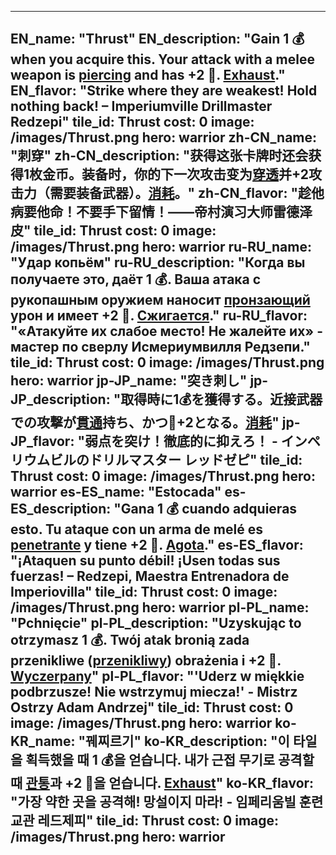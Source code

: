 ---

EN_name: "Thrust"
EN_description: "Gain 1 💰 when you acquire this. Your attack with a melee weapon is <u>piercing</u> and has +2 🔸. <u>Exhaust</u>."
EN_flavor: "Strike where they are weakest! Hold nothing back! – Imperiumville Drillmaster Redzepi"
tile_id: Thrust
cost: 0
image: /images/Thrust.png
hero: warrior
zh-CN_name: "刺穿"
zh-CN_description: "获得这张卡牌时还会获得1枚金币。装备时，你的下一次攻击变为<u>穿透</u>并+2攻击力（需要装备武器）。<u>消耗</u>。"
zh-CN_flavor: "趁他病要他命！不要手下留情！——帝村演习大师雷德泽皮"
tile_id: Thrust
cost: 0
image: /images/Thrust.png
hero: warrior
ru-RU_name: "Удар копьём"
ru-RU_description: "Когда вы получаете это, даёт 1 💰. Ваша атака с рукопашным оружием наносит <u>пронзающий</u> урон и имеет +2 🔸. <u>Сжигается</u>."
ru-RU_flavor: "«Атакуйте их слабое место! Не жалейте их» - мастер по сверлу Исмериумвилля Редзепи."
tile_id: Thrust
cost: 0
image: /images/Thrust.png
hero: warrior
jp-JP_name: "突き刺し"
jp-JP_description: "取得時に1💰を獲得する。近接武器での攻撃が<u>貫通</u>持ち、かつ🔸+2となる。<u>消耗</u>"
jp-JP_flavor: "弱点を突け！徹底的に抑えろ！ - インペリウムビルのドリルマスター レッドゼピ"
tile_id: Thrust
cost: 0
image: /images/Thrust.png
hero: warrior
es-ES_name: "Estocada"
es-ES_description: "Gana 1 💰 cuando adquieras esto. Tu ataque con un arma de melé es <u>penetrante</u> y tiene +2 🔸. <u>Agota</u>."
es-ES_flavor: "¡Ataquen su punto débil! ¡Usen todas sus fuerzas! – Redzepi, Maestra Entrenadora de Imperiovilla"
tile_id: Thrust
cost: 0
image: /images/Thrust.png
hero: warrior
pl-PL_name: "Pchnięcie"
pl-PL_description: "Uzyskując to otrzymasz 1 💰. Twój atak bronią zada przenikliwe (<u>przenikliwy</u>) obrażenia i +2 🔸. <u>Wyczerpany</u>"
pl-PL_flavor: "'Uderz w miękkie podbrzusze! Nie wstrzymuj miecza!' - Mistrz Ostrzy Adam Andrzej"
tile_id: Thrust
cost: 0
image: /images/Thrust.png
hero: warrior
ko-KR_name: "꿰찌르기"
ko-KR_description: "이 타일을 획득했을 때 1 💰을 얻습니다. 내가 근접 무기로 공격할 때 <u>관통</u>과 +2 🔸을 얻습니다. <u>Exhaust</u>"
ko-KR_flavor: "가장 약한 곳을 공격해! 망설이지 마라! - 임페리움빌 훈련 교관 레드제피"
tile_id: Thrust
cost: 0
image: /images/Thrust.png
hero: warrior
---